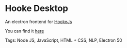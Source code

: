 # Hooke Desktop

An electron frontend for [HookeJs](#hookejs)

You can find it [here](https://github.com/hhhhhhhhhn/HookeDesktop)

Tags: Node JS, JavaScript, HTML + CSS, NLP, Electron
50
